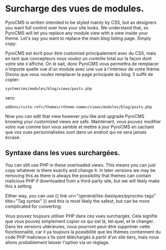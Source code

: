 ﻿# Surcharge des vues de modules.

PyroCMS is written intended to be styled mainly by CSS, but as designers you want full control over how your site looks. We understand that, so PyroCMS will let you replace any module view with a view inside your theme. Let&#39;s say you want to replace the main blog listing page. Simply copy:

PyroCMS est écrit pour être customisé principalement avec du CSS, mais en tant que concepteurs vous voulez un contrôle total sur la façon dont votre site s'affiche. On le sait, donc PyroCMS vous permettra de remplacer n'importe quelle vue d'un module avec une vue à l'intérieur de votre thème. Disons que vous voulez remplacer la page principale du blog. Il suffit de copier:

	system/cms/modules/blog/views/posts.php

vers:

	addons/<site-ref>/themes/<theme-name>/views/modules/blog/posts.php

Now you can edit that view however you like and upgrade PyroCMS knowing your customized views are safe.
Maintenant, vous pouvez modifier votre vue comme bon vous semble et mettre à jour PyroCMS en sachant que vos vues personnalisées sont dans un endroit qui ne sera jamais écrasé.

## Syntaxe dans les vues surchargées.

You can still use PHP in these overloaded views. This means you can just copy whatever is there exactly and change it. In later versions we may be removing this as there is always the possibility that themes can contain malicious PHP if downloaded from a third-party site, but we will likely make this a setting.

Either way, you can use {{ link uri="/general/les-basiques/pyrocms-tags" title="Tag syntax" }} and this is most likely the safest, but can be more complicated for converting.


Vous pouvez toujours utiliser PHP dans ces vues surchargés. Cela signifie que vous pouvez simplement copier ce qui est là, tel-quel, et le changer. Dans les versions ultérieures, nous pourront peut-être supprimer cette fonctionnalité, car il ya toujours la possibilité que les thèmes contiennent du code PHP malicieux s'ils sont téléchargés à partir d'un site tiers, mais nous allons probablement laisser l'option via un réglage.